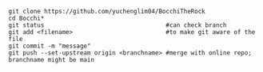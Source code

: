     git clone https://github.com/yuchenglim04/BocchiTheRock
    cd Bocchi*
    git status                                  #can check branch
    git add <filename>                          #to make git aware of the file
    git commit -m "message"
    git push --set-upstream origin <branchname> #merge with online repo; branchname might be main
